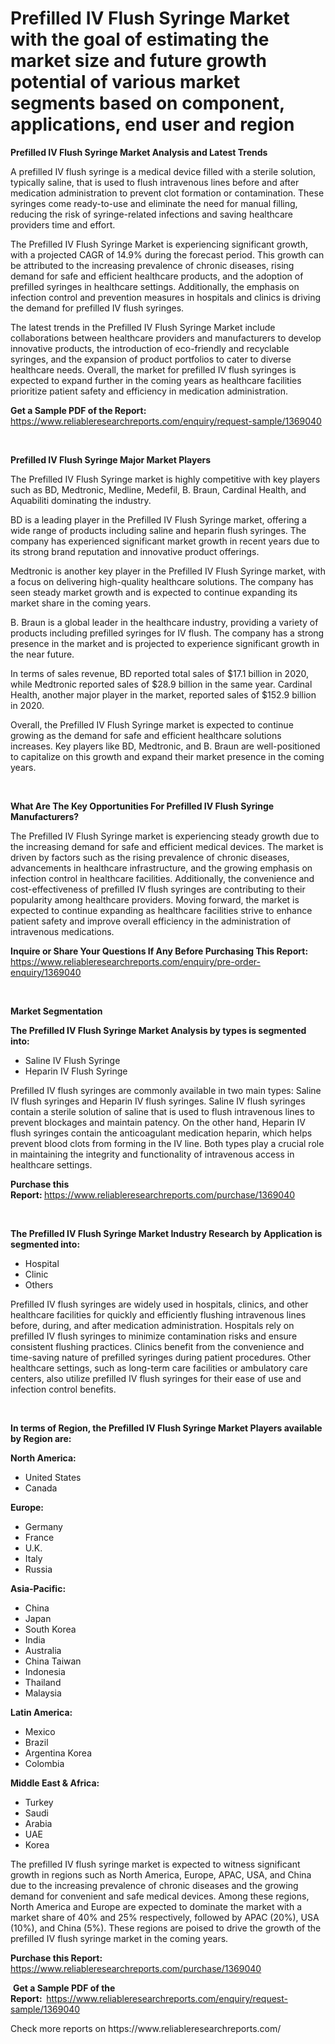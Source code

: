 <p><h1>Prefilled IV Flush Syringe Market with the goal of estimating the market size and future growth potential of various market segments based on component, applications, end user and region</h1></p><p><strong>Prefilled IV Flush Syringe Market Analysis and Latest Trends</strong></p>
<p><p>A prefilled IV flush syringe is a medical device filled with a sterile solution, typically saline, that is used to flush intravenous lines before and after medication administration to prevent clot formation or contamination. These syringes come ready-to-use and eliminate the need for manual filling, reducing the risk of syringe-related infections and saving healthcare providers time and effort.</p><p>The Prefilled IV Flush Syringe Market is experiencing significant growth, with a projected CAGR of 14.9% during the forecast period. This growth can be attributed to the increasing prevalence of chronic diseases, rising demand for safe and efficient healthcare products, and the adoption of prefilled syringes in healthcare settings. Additionally, the emphasis on infection control and prevention measures in hospitals and clinics is driving the demand for prefilled IV flush syringes.</p><p>The latest trends in the Prefilled IV Flush Syringe Market include collaborations between healthcare providers and manufacturers to develop innovative products, the introduction of eco-friendly and recyclable syringes, and the expansion of product portfolios to cater to diverse healthcare needs. Overall, the market for prefilled IV flush syringes is expected to expand further in the coming years as healthcare facilities prioritize patient safety and efficiency in medication administration.</p></p>
<p><strong>Get a Sample PDF of the Report:&nbsp;</strong> <a href="https://www.reliableresearchreports.com/enquiry/request-sample/1369040">https://www.reliableresearchreports.com/enquiry/request-sample/1369040</a></p>
<p>&nbsp;</p>
<p><strong>Prefilled IV Flush Syringe Major Market Players</strong></p>
<p><p>The Prefilled IV Flush Syringe market is highly competitive with key players such as BD, Medtronic, Medline, Medefil, B. Braun, Cardinal Health, and Aquabiliti dominating the industry. </p><p>BD is a leading player in the Prefilled IV Flush Syringe market, offering a wide range of products including saline and heparin flush syringes. The company has experienced significant market growth in recent years due to its strong brand reputation and innovative product offerings.</p><p>Medtronic is another key player in the Prefilled IV Flush Syringe market, with a focus on delivering high-quality healthcare solutions. The company has seen steady market growth and is expected to continue expanding its market share in the coming years.</p><p>B. Braun is a global leader in the healthcare industry, providing a variety of products including prefilled syringes for IV flush. The company has a strong presence in the market and is projected to experience significant growth in the near future.</p><p>In terms of sales revenue, BD reported total sales of $17.1 billion in 2020, while Medtronic reported sales of $28.9 billion in the same year. Cardinal Health, another major player in the market, reported sales of $152.9 billion in 2020.</p><p>Overall, the Prefilled IV Flush Syringe market is expected to continue growing as the demand for safe and efficient healthcare solutions increases. Key players like BD, Medtronic, and B. Braun are well-positioned to capitalize on this growth and expand their market presence in the coming years.</p></p>
<p>&nbsp;</p>
<p><strong>What Are The Key Opportunities For Prefilled IV Flush Syringe Manufacturers?</strong></p>
<p><p>The Prefilled IV Flush Syringe market is experiencing steady growth due to the increasing demand for safe and efficient medical devices. The market is driven by factors such as the rising prevalence of chronic diseases, advancements in healthcare infrastructure, and the growing emphasis on infection control in healthcare facilities. Additionally, the convenience and cost-effectiveness of prefilled IV flush syringes are contributing to their popularity among healthcare providers. Moving forward, the market is expected to continue expanding as healthcare facilities strive to enhance patient safety and improve overall efficiency in the administration of intravenous medications.</p></p>
<p><strong>Inquire or Share Your Questions If Any Before Purchasing This Report:</strong> <a href="https://www.reliableresearchreports.com/enquiry/pre-order-enquiry/1369040">https://www.reliableresearchreports.com/enquiry/pre-order-enquiry/1369040</a></p>
<p>&nbsp;</p>
<p><strong>Market Segmentation</strong></p>
<p><strong>The Prefilled IV Flush Syringe Market Analysis by types is segmented into:</strong></p>
<p><ul><li>Saline IV Flush Syringe</li><li>Heparin IV Flush Syringe</li></ul></p>
<p><p>Prefilled IV flush syringes are commonly available in two main types: Saline IV flush syringes and Heparin IV flush syringes. Saline IV flush syringes contain a sterile solution of saline that is used to flush intravenous lines to prevent blockages and maintain patency. On the other hand, Heparin IV flush syringes contain the anticoagulant medication heparin, which helps prevent blood clots from forming in the IV line. Both types play a crucial role in maintaining the integrity and functionality of intravenous access in healthcare settings.</p></p>
<p><strong>Purchase this Report:&nbsp;</strong><a href="https://www.reliableresearchreports.com/purchase/1369040">https://www.reliableresearchreports.com/purchase/1369040</a></p>
<p>&nbsp;</p>
<p><strong>The Prefilled IV Flush Syringe Market Industry Research by Application is segmented into:</strong></p>
<p><ul><li>Hospital</li><li>Clinic</li><li>Others</li></ul></p>
<p><p>Prefilled IV flush syringes are widely used in hospitals, clinics, and other healthcare facilities for quickly and efficiently flushing intravenous lines before, during, and after medication administration. Hospitals rely on prefilled IV flush syringes to minimize contamination risks and ensure consistent flushing practices. Clinics benefit from the convenience and time-saving nature of prefilled syringes during patient procedures. Other healthcare settings, such as long-term care facilities or ambulatory care centers, also utilize prefilled IV flush syringes for their ease of use and infection control benefits.</p></p>
<p>&nbsp;</p>
<p><strong>In terms of Region, the Prefilled IV Flush Syringe Market Players available by Region are:</strong></p>
<p>
    <p> <strong> North America: </strong>
        <ul>
            <li>United States</li>
            <li>Canada</li>
        </ul>
        </p> 
    <p> <strong> Europe: </strong>
        <ul>
            <li>Germany</li>
            <li>France</li>
            <li>U.K.</li>
            <li>Italy</li>
            <li>Russia</li>
        </ul>
        </p> 
    <p> <strong> Asia-Pacific: </strong>
        <ul>
            <li>China</li>
            <li>Japan</li>
            <li>South Korea</li>
            <li>India</li>
            <li>Australia</li>
            <li>China Taiwan</li>
            <li>Indonesia</li>
            <li>Thailand</li>
            <li>Malaysia</li>
        </ul>
        </p> 
    <p> <strong> Latin America: </strong>
        <ul>
            <li>Mexico</li>
            <li>Brazil</li>
            <li>Argentina Korea</li>
            <li>Colombia</li>
        </ul>
        </p> 
    <p> <strong> Middle East & Africa: </strong>
        <ul>
            <li>Turkey</li>
            <li>Saudi</li>
            <li>Arabia</li>
            <li>UAE</li>
            <li>Korea</li>
        </ul>
    </p>
    </p>
<p><p>The prefilled IV flush syringe market is expected to witness significant growth in regions such as North America, Europe, APAC, USA, and China due to the increasing prevalence of chronic diseases and the growing demand for convenient and safe medical devices. Among these regions, North America and Europe are expected to dominate the market with a market share of 40% and 25% respectively, followed by APAC (20%), USA (10%), and China (5%). These regions are poised to drive the growth of the prefilled IV flush syringe market in the coming years.</p></p>
<p><strong>Purchase this Report: </strong><a href="https://www.reliableresearchreports.com/purchase/1369040">https://www.reliableresearchreports.com/purchase/1369040</a></p>
<p>&nbsp;<strong>Get a Sample PDF of the Report:&nbsp;&nbsp;</strong><a href="https://www.reliableresearchreports.com/enquiry/request-sample/1369040">https://www.reliableresearchreports.com/enquiry/request-sample/1369040</a></p>
<p><strong></strong></p>
<p>Check more reports on https://www.reliableresearchreports.com/</p>
